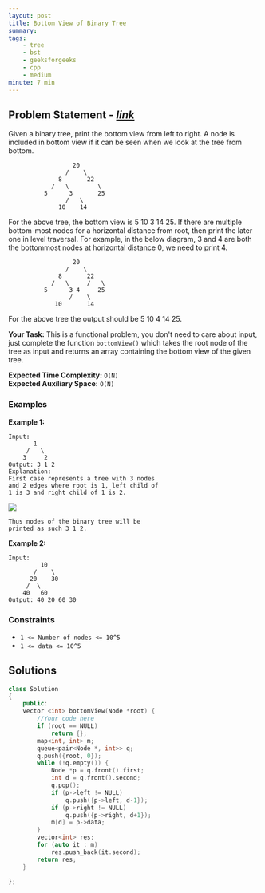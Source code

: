 ```yaml
---
layout: post
title: Bottom View of Binary Tree           
summary:
tags:
    - tree
    - bst
    - geeksforgeeks
    - cpp
    - medium
minute: 7 min
---
```


## Problem Statement - [*link*](https://practice.geeksforgeeks.org/problems/bottom-view-of-binary-tree/0/?track=DSASP-BST&batchId=154#)  

Given a binary tree, print the bottom view from left to right.
A node is included in bottom view if it can be seen when we look at the tree from bottom.

                      20
                    /    \
                  8       22
                /   \        \
              5      3       25
                    /   \      
                  10    14

For the above tree, the bottom view is 5 10 3 14 25.
If there are multiple bottom-most nodes for a horizontal distance from root, then print the later one in level traversal. For example, in the below diagram, 3 and 4 are both the bottommost nodes at horizontal distance 0, we need to print 4.

                      20
                    /    \
                  8       22
                /   \     /   \
              5      3 4     25
                     /    \      
                 10       14

For the above tree the output should be 5 10 4 14 25.


**Your Task:** 
This is a functional problem, you don't need to care about input, just complete the function `bottomView()` which takes the root node of the tree as input and returns an array containing the bottom view of the given tree.

**Expected Time Complexity:** `O(N)`      
**Expected Auxiliary Space:** `O(N)`  

### Examples

**Example 1:**   
```
Input:
       1
     /   \
    3     2
Output: 3 1 2
Explanation:
First case represents a tree with 3 nodes
and 2 edges where root is 1, left child of
1 is 3 and right child of 1 is 2.
```   
<img src="https://contribute.geeksforgeeks.org/wp-content/uploads/BT-1.jpg">      

```
Thus nodes of the binary tree will be
printed as such 3 1 2.
```



**Example 2:**   
```
Input:
         10
       /    \
      20    30
     /  \
    40   60
Output: 40 20 60 30

```


### Constraints

+ `1 <= Number of nodes <= 10^5`
+ `1 <= data <= 10^5`

## Solutions

```cpp
class Solution
{
    public:
    vector <int> bottomView(Node *root) {
        //Your code here
        if (root == NULL)
            return {};
        map<int, int> m;
        queue<pair<Node *, int>> q;
        q.push({root, 0});
        while (!q.empty()) {
            Node *p = q.front().first;
            int d = q.front().second;
            q.pop();
            if (p->left != NULL)
                q.push({p->left, d-1});
            if (p->right != NULL)
                q.push({p->right, d+1});
            m[d] = p->data;
        }
        vector<int> res;
        for (auto it : m)
            res.push_back(it.second);
        return res;
    }

};
```


